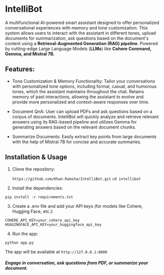# IntelliBot

A multifunctional AI-powered smart assistant designed to offer personalized conversational experiences with memory and tone customization. This system allows users to interact with the assistant in different tones, upload documents for summarization, ask questions based on the document's content using a **Retrieval-Augmented Generation (RAG) pipeline**. Powered by cutting-edge Large Language Models (**LLMs**) like **Cohere Command, Gemma, and Mistral 7B.**


## Features:

- Tone Customization & Memory Functionality: Tailor your conversations with personalized tone options, including formal, casual, and humorous tones, which the assistant maintains throughout the chat. Retains memory of past interactions, allowing the assistant to evolve and provide more personalized and context-aware responses over time.

- Document QnA: User can upload PDFs and ask questions based on a corpus of documents. IntelliBot will quickly analyze and retrieve relevant answers using its RAG-based pipeline and utilizes Gemma for generating answers based on the relevant document chunks. 

- Summarize Documents: Easily extract key points from large documents with the help of Mistral 7B for concise and accurate summaries.

## Installation & Usage

1. Clone the repository:

    `` https://github.com/Khan-Ramsha/IntelliBot.git ``
     `` cd intellibot ``

3. Install the dependencies:

 ``` pip install -r requirements.txt ```

3. Create a .env file and add your API keys (for models like Cohere, Hugging Face, etc.):

  ``` COHERE_API_KEY=your_cohere_api_key ``` 
  ```HUGGINGFACE_API_KEY=your_huggingface_api_key ```
  
4. Run the app:

  ``` python app.py ```
  
The app will be available at ``` http://127.0.0.1:8000 ```

##### Engage in conversation, ask questions from PDF, or summarize your document.

